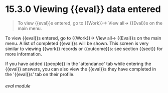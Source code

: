 # 15.3.0    Viewing {{eval}} data entered

> To view {{eval}}s entered, go to {{Work}}-> View all-> {{Eval}}s on the main menu. 

To view {{eval}}s entered, go to {{Work}}-> View all-> {{Eval}}s on the main menu. A list of completed {{eval}}s will be shown. This screen is very similar to viewing {{work}} records or {{outcome}}s: see section {{sect}} for more information.

If you have added {{people}} in the 'attendance' tab while entering the {{eval}} answers, you can also view the {{eval}}s they have completed in the '{{eval}}s' tab on their profile. 

###### eval module

